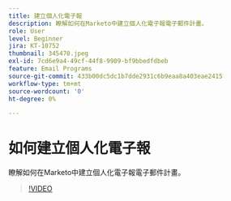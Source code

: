 ```yaml
---
title: 建立個人化電子報
description: 瞭解如何在Marketo中建立個人化電子報電子郵件計畫。
role: User
level: Beginner
jira: KT-10752
thumbnail: 345470.jpeg
exl-id: 7cd6e9a4-49cf-44f8-9909-bf9bbedfdbeb
feature: Email Programs
source-git-commit: 433b00dc5dc1b7dde2931c6b9eaa8a403eae2415
workflow-type: tm+mt
source-wordcount: '0'
ht-degree: 0%

---
```


# 如何建立個人化電子報

瞭解如何在Marketo中建立個人化電子報電子郵件計畫。

>[!VIDEO](https://video.tv.adobe.com/v/345470/?quality=12&learn=on)
